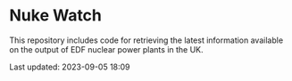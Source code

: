 # Nuke Watch

This repository includes code for retrieving the latest information available on the output of EDF nuclear power plants in the UK.

Last updated: 2023-09-05 18:09